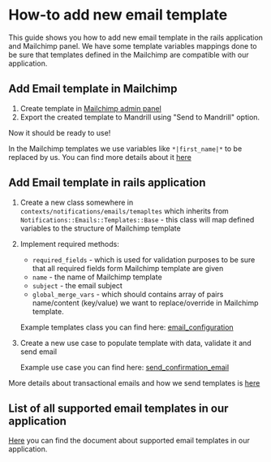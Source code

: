 # How-to add new email template

This guide shows you how to add new email template in the rails application and Mailchimp panel.
We have some template variables mappings done to be sure that templates defined in the Mailchimp are compatible with our application.

## Add Email template in Mailchimp

1. Create template in [Mailchimp admin panel](https://admin.mailchimp.com/templates/)
2. Export the created template to Mandrill using "Send to Mandrill" option.

Now it should be ready to use!

In the Mailchimp templates we use variables like `*|first_name|*` to be replaced by us. You can find more details about it [here](https://mailchimp.com/developer/transactional/docs/templates-dynamic-content/#mailchimp-merge-language)

## Add Email template in rails application

1. Create a new class somewhere in `contexts/notifications/emails/temapltes` which inherits from `Notifications::Emails::Templates::Base` - this class will map defined variables to the structure of Mailchimp template
2. Implement required methods:
    - `required_fields` - which is used for validation purposes to be sure that all required fields form Mailchimp template are given
    - `name` - the name of Mailchimp template
    - `subject` - the email subject
    - `global_merge_vars` - which should contains array of pairs name/content (key/value) we want to replace/override in Mailchimp template.

   Example templates class you can find here: [email_configuration](../../app/contexts/notifications/emails/templates/email_confirmation.rb)
3. Create a new use case to populate template with data, validate it and send email

   Example use case you can find here: [send_confirmation_email](../../app/contexts/notifications/emails/use_cases/send_confirmation_email.rb)

More details about transactional emails and how we send templates is [here](https://mailchimp.com/developer/transactional/api/messages/send-using-message-template/)

## List of all supported email templates in our application
[Here](../references/email_templates.md) you can find the document about supported email templates in our application.

